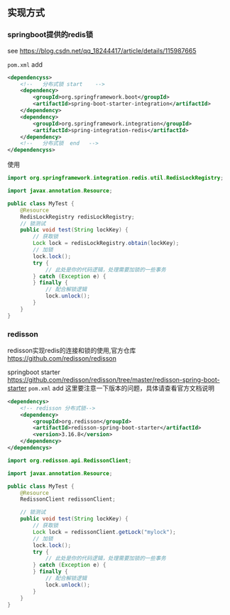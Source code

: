 ## 实现方式
### springboot提供的redis锁
see https://blog.csdn.net/qq_18244417/article/details/115987665

`pom.xml` add 
```xml
<dependencyss>
    <!--   分布式锁 start    -->
    <dependency>
        <groupId>org.springframework.boot</groupId>
        <artifactId>spring-boot-starter-integration</artifactId>
    </dependency>
    <dependency>
        <groupId>org.springframework.integration</groupId>
        <artifactId>spring-integration-redis</artifactId>
    </dependency>
    <!--   分布式锁  end   -->
</dependencyss>
```

使用

```java
import org.springframework.integration.redis.util.RedisLockRegistry;

import javax.annotation.Resource;

public class MyTest {
    @Resource
    RedisLockRegistry redisLockRegistry;
    // 锁测试
    public void test(String lockKey) {
        // 获取锁
        Lock lock = redisLockRegistry.obtain(lockKey);
        // 加锁
        lock.lock();
        try {
            // 此处是你的代码逻辑，处理需要加锁的一些事务
        } catch (Exception e) {
        } finally {
            // 配合解锁逻辑
            lock.unlock();
        }
    }
}
```


### redisson
redisson实现redis的连接和锁的使用,官方仓库 https://github.com/redisson/redisson

springboot starter https://github.com/redisson/redisson/tree/master/redisson-spring-boot-starter
`pom.xml` add 这里要注意一下版本的问题，具体请查看官方文档说明
```xml
<dependencys>
    <!-- redisson 分布式锁-->
    <dependency>
        <groupId>org.redisson</groupId>
        <artifactId>redisson-spring-boot-starter</artifactId>
        <version>3.16.8</version>
    </dependency>
</dependencys>
```

```java
import org.redisson.api.RedissonClient;

import javax.annotation.Resource;

public class MyTest {
    @Resource
    RedissonClient redissonClient;

    // 锁测试
    public void test(String lockKey) {
        // 获取锁
        Lock lock = redissonClient.getLock("mylock");
        // 加锁
        lock.lock();
        try {
            // 此处是你的代码逻辑，处理需要加锁的一些事务
        } catch (Exception e) {
        } finally {
            // 配合解锁逻辑
            lock.unlock();
        }
    }
}
```
